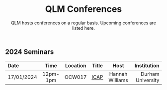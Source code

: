 ﻿---
layout: page
title: QLM Conferences
subtitle: QLM hosts conferences on a regular basis. Upcoming conferences are listed here.
---

## 2024 Seminars 
  
|Date  |Time |Location  |Title   |Host    |Institution    |
|:---  | :----: | :----:  | :--------:      | :------:      |           --: |
|17/01/2024|12pm-1pm|OCW017|<a href="events/conferences/ICAP_satellite.md">ICAP</a>|Hannah Williams    |Durham University |

